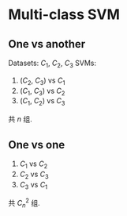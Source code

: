 # Multi-class SVM

## One vs another

Datasets: $C_1$, $C_2$, $C_3$
SVMs:
1. ($C_2$, $C_3$) vs $C_1$
2. ($C_1$, $C_3$) vs $C_2$
3. ($C_1$, $C_2$) vs $C_3$

共 $n$ 组.

## One vs one

1. $C_1$ vs $C_2$
2. $C_2$ vs $C_3$
3. $C_3$ vs $C_1$

共 $C^2_n$ 组.

